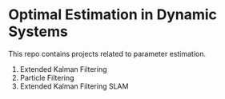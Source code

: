 # Optimal Estimation in Dynamic Systems

This repo contains projects related to parameter estimation.

1. Extended Kalman Filtering
2. Particle Filtering
3. Extended Kalman Filtering SLAM
